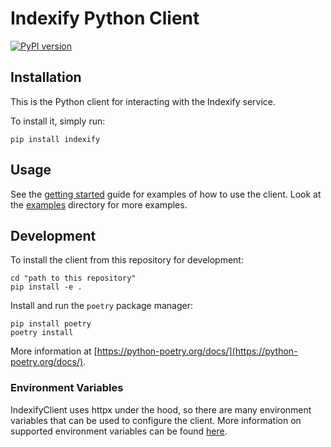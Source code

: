 # Indexify Python Client


[![PyPI version](https://badge.fury.io/py/indexify.svg)](https://badge.fury.io/py/indexify)

## Installation

This is the Python client for interacting with the Indexify service.

To install it, simply run:

```shell
pip install indexify
```

## Usage

See the [getting started](https://docs.getindexify.com/getting_started/) guide for examples of how to use the client.
Look at the [examples](examples) directory for more examples.

## Development

To install the client from this repository for development:

```shell
cd "path to this repository"
pip install -e .
```

Install and run the `poetry` package manager:

```shell
pip install poetry
poetry install
```

More information at [https://python-poetry.org/docs/](https://python-poetry.org/docs/).



### Environment Variables

IndexifyClient uses httpx under the hood, so there are many environment variables that can be used to configure the client. More information on supported environment variables can be found [here](https://www.python-httpx.org/environment_variables/).
